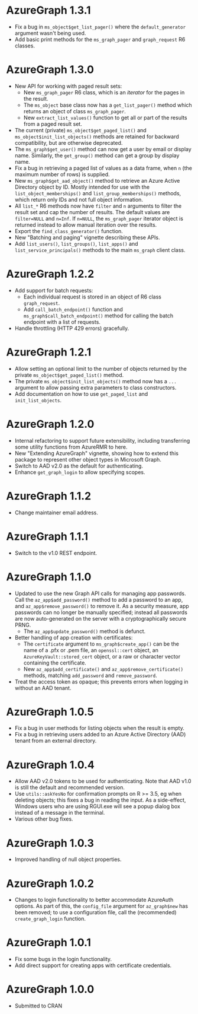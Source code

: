 # AzureGraph 1.3.1

- Fix a bug in `ms_object$get_list_pager()` where the `default_generator` argument wasn't being used.
- Add basic print methods for the `ms_graph_pager` and `graph_request` R6 classes.

# AzureGraph 1.3.0

- New API for working with paged result sets:
  - New `ms_graph_pager` R6 class, which is an _iterator_ for the pages in the result.
  - The `ms_object` base class now has a `get_list_pager()` method which returns an object of class `ms_graph_pager`.
  - New `extract_list_values()` function to get all or part of the results from a paged result set.
- The current (private) `ms_object$get_paged_list()` and `ms_object$init_list_objects()` methods are retained for backward compatibility, but are otherwise deprecated.
- The `ms_graph$get_user()` method can now get a user by email or display name. Similarly, the `get_group()` method can get a group by display name.
- Fix a bug in retrieving a paged list of values as a data frame, when `n` (the maximum number of rows) is supplied.
- New `ms_graph$get_aad_object()` method to retrieve an Azure Active Directory object by ID. Mostly intended for use with the `list_object_memberships()` and `list_group_memberships()` methods, which return only IDs and not full object information.
- All `list_*` R6 methods now have `filter` and `n` arguments to filter the result set and cap the number of results. The default values are `filter=NULL` and `n=Inf`. If `n=NULL`, the `ms_graph_pager` iterator object is returned instead to allow manual iteration over the results.
- Export the `find_class_generator()` function.
- New "Batching and paging" vignette describing these APIs.
- Add `list_users()`, `list_groups()`, `list_apps()` and `list_service_principals()` methods to the main `ms_graph` client class.

# AzureGraph 1.2.2

- Add support for batch requests:
  - Each individual request is stored in an object of R6 class `graph_request`.
  - Add `call_batch_endpoint()` function and `ms_graph$call_batch_endpoint()` method for calling the batch endpoint with a list of requests.
- Handle throttling (HTTP 429 errors) gracefully.

# AzureGraph 1.2.1

- Allow setting an optional limit to the number of objects returned by the private `ms_object$get_paged_list()` method.
- The private `ms_object$init_list_objects()` method now has a `...` argument to allow passing extra parameters to class constructors.
- Add documentation on how to use `get_paged_list` and `init_list_objects`.

# AzureGraph 1.2.0

- Internal refactoring to support future extensibility, including transferring some utility functions from AzureRMR to here.
- New "Extending AzureGraph" vignette, showing how to extend this package to represent other object types in Microsoft Graph.
- Switch to AAD v2.0 as the default for authenticating.
- Enhance `get_graph_login` to allow specifying scopes.

# AzureGraph 1.1.2

- Change maintainer email address.

# AzureGraph 1.1.1

- Switch to the v1.0 REST endpoint.

# AzureGraph 1.1.0

- Updated to use the new Graph API calls for managing app passwords. Call the `az_app$add_password()` method to add a password to an app, and `az_app$remove_password()` to remove it. As a security measure, app passwords can no longer be manually specified; instead all passwords are now auto-generated on the server with a cryptographically secure PRNG.
  - The `az_app$update_password()` method is defunct.
- Better handling of app creation with certificates:
  - The `certificate` argument to `ms_graph$create_app()` can be the name of a .pfx or .pem file, an `openssl::cert` object, an `AzureKeyVault::stored_cert` object, or a raw or character vector containing the certificate.
  - New `az_app$add_certificate()` and `az_app$remove_certificate()` methods, matching `add_password` and `remove_password`.
- Treat the access token as opaque; this prevents errors when logging in without an AAD tenant.

# AzureGraph 1.0.5

- Fix a bug in user methods for listing objects when the result is empty.
- Fix a bug in retrieving users added to an Azure Active Directory (AAD) tenant from an external directory.

# AzureGraph 1.0.4

- Allow AAD v2.0 tokens to be used for authenticating. Note that AAD v1.0 is still the default and recommended version.
- Use `utils::askYesNo` for confirmation prompts on R >= 3.5, eg when deleting objects; this fixes a bug in reading the input. As a side-effect, Windows users who are using RGUI.exe will see a popup dialog box instead of a message in the terminal.
- Various other bug fixes.

# AzureGraph 1.0.3

- Improved handling of null object properties.

# AzureGraph 1.0.2

- Changes to login functionality to better accommodate AzureAuth options. As part of this, the `config_file` argument for `az_graph$new` has been removed; to use a configuration file, call the (recommended) `create_graph_login` function.

# AzureGraph 1.0.1

- Fix some bugs in the login functionality.
- Add direct support for creating apps with certificate credentials.

# AzureGraph 1.0.0

- Submitted to CRAN
